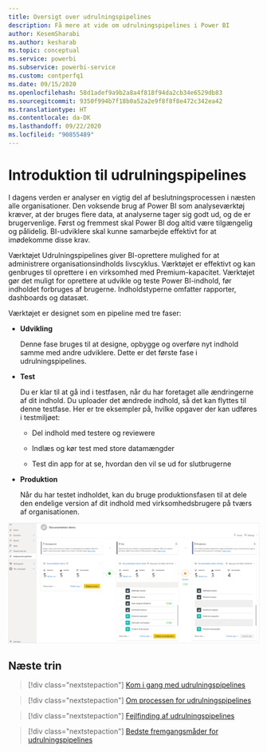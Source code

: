 ```yaml
---
title: Oversigt over udrulningspipelines
description: Få mere at vide om udrulningspipelines i Power BI
author: KesemSharabi
ms.author: kesharab
ms.topic: conceptual
ms.service: powerbi
ms.subservice: powerbi-service
ms.custom: contperfq1
ms.date: 09/15/2020
ms.openlocfilehash: 58d1adef9a9b2a8a4f818f94da2cb34e6529db83
ms.sourcegitcommit: 9350f994b7f18b0a52a2e9f8f8f8e472c342ea42
ms.translationtype: HT
ms.contentlocale: da-DK
ms.lasthandoff: 09/22/2020
ms.locfileid: "90855489"
---
```

# <a name="introduction-to-deployment-pipelines"></a>Introduktion til udrulningspipelines

I dagens verden er analyser en vigtig del af beslutningsprocessen i næsten alle organisationer. Den voksende brug af Power BI som analyseværktøj kræver, at der bruges flere data, at analyserne tager sig godt ud, og de er brugervenlige. Først og fremmest skal Power BI dog altid være tilgængelig og pålidelig. BI-udviklere skal kunne samarbejde effektivt for at imødekomme disse krav.

Værktøjet Udrulningspipelines giver BI-oprettere mulighed for at administrere organisationsindholds livscyklus. Værktøjet er effektivt og kan genbruges til oprettere i en virksomhed med Premium-kapacitet. Værktøjet gør det muligt for oprettere at udvikle og teste Power BI-indhold, før indholdet forbruges af brugerne. Indholdstyperne omfatter rapporter, dashboards og datasæt.

Værktøjet er designet som en pipeline med tre faser:

* **<a name="development"></a>Udvikling**
    
    Denne fase bruges til at designe, opbygge og overføre nyt indhold samme med andre udviklere. Dette er det første fase i udrulningspipelines.

* **<a name="test"></a>Test**

    Du er klar til at gå ind i testfasen, når du har foretaget alle ændringerne af dit indhold. Du uploader det ændrede indhold, så det kan flyttes til denne testfase. Her er tre eksempler på, hvilke opgaver der kan udføres i testmiljøet:

    * Del indhold med testere og reviewere

    * Indlæs og kør test med store datamængder

    * Test din app for at se, hvordan den vil se ud for slutbrugerne

* **<a name="production"></a>Produktion**

    Når du har testet indholdet, kan du bruge produktionsfasen til at dele den endelige version af dit indhold med virksomhedsbrugere på tværs af organisationen.

![Et skærmbillede af en udrulningspipeline med alle tre trin – udvikling, test og produktion – udfyldt.](media/deployment-pipelines-overview/deployment-pipelines.png)

## <a name="next-steps"></a>Næste trin

>[!div class="nextstepaction"]
>[Kom i gang med udrulningspipelines](deployment-pipelines-get-started.md)

>[!div class="nextstepaction"]
>[Om processen for udrulningspipelines](deployment-pipelines-process.md)

>[!div class="nextstepaction"]
>[Fejlfinding af udrulningspipelines](deployment-pipelines-troubleshooting.md)

>[!div class="nextstepaction"]
>[Bedste fremgangsmåder for udrulningspipelines](deployment-pipelines-best-practices.md)
